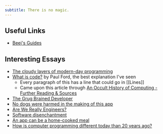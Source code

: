 ```yaml
---
subtitle: There is no magic.
---
```


## Useful Links

- [Beej's Guides](https://beej.us/guide/)

## Interesting Essays

- [The cloudy layers of modern-day programming](https://vickiboykis.com/2022/12/05/the-cloudy-layers-of-modern-day-programming/)
- [What is code?](https://www.bloomberg.com/graphics/2015-paul-ford-what-is-code/) by Paul Ford, the best explanation I've seen
	- Every paragraph of this has a line that could go in [[Lines]]
	- Came upon this article through [An Occult History of Computing - Further Reading & Sources](https://porges.notion.site/An-Occult-History-of-Computing-Further-Reading-Sources-89743856980648f8b531cb870a48aacf)
- [The Grug Brained Developer](https://grugbrain.dev/)
- [No dogs were harmed in the making of this app](https://shmck.substack.com/p/no-dogs-were-harmed-in-the-making)
- [Are We Really Engineers?](https://www.hillelwayne.com/post/are-we-really-engineers/)
- [Software disenchantment](https://tonsky.me/blog/disenchantment/)
- [An app can be a home-cooked meal](https://www.robinsloan.com/notes/home-cooked-app/)
- [How is computer programming different today than 20 years ago?](https://ssg.dev/how-is-computer-programming-different-today-than-20-years-ago-9d0154d1b6ce)

